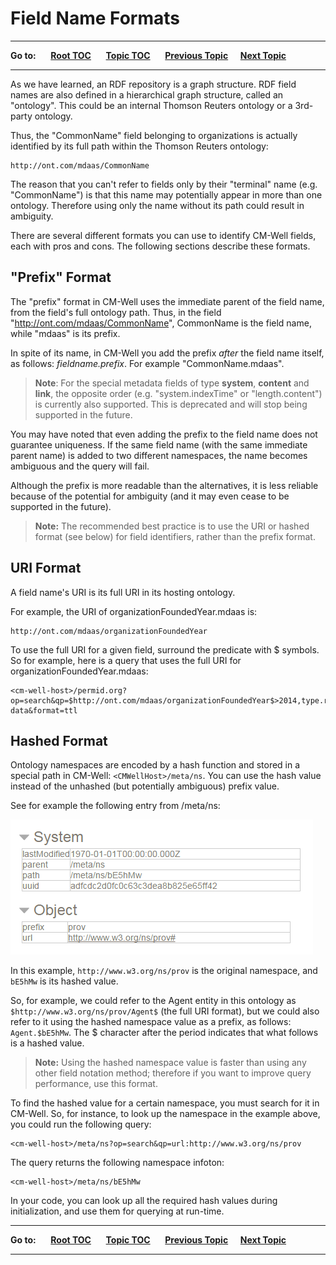 # Field Name Formats #

----

**Go to:** &nbsp;&nbsp;&nbsp;&nbsp; [**Root TOC**](CM-Well.RootTOC.md) &nbsp;&nbsp;&nbsp;&nbsp; [**Topic TOC**](API.TOC.md) &nbsp;&nbsp;&nbsp;&nbsp; [**Previous Topic**](API.FieldConditionSyntax.md)&nbsp;&nbsp;&nbsp;&nbsp; [**Next Topic**](API.FromAndToDatetimeFormatting.md)  

----

As we have learned, an RDF repository is a graph structure. RDF field names are also defined in a hierarchical graph structure, called an "ontology". This could be an internal Thomson Reuters ontology or a 3rd-party ontology.

Thus, the "CommonName" field belonging to organizations is actually identified by its full path within the Thomson Reuters ontology:

    http://ont.com/mdaas/CommonName

The reason that you can't refer to fields only by their "terminal" name (e.g. "CommonName") is that this name may potentially appear in more than one ontology. Therefore using only the name without its path could result in ambiguity.

There are several different formats you can use to identify CM-Well fields, each with pros and cons. The following sections describe these formats.

## "Prefix" Format ##
 
The "prefix" format in CM-Well uses the immediate parent of the field name, from the field's full ontology path.
Thus, in the field "http://ont.com/mdaas/CommonName", CommonName is the field name, while "mdaas" is its prefix.

In spite of its name, in CM-Well you add the prefix *after* the field name itself, as follows: *fieldname.prefix*. For example "CommonName.mdaas". 

>**Note**: For the special metadata fields of type **system**, **content** and **link**, the opposite order (e.g. "system.indexTime" or "length.content") is currently also supported. This is deprecated and will stop being supported in the future.

You may have noted that even adding the prefix to the field name does not guarantee uniqueness. If the same field name (with the same immediate parent name) is added to two different namespaces, the name becomes ambiguous and the query will fail.

Although the prefix is more readable than the alternatives, it is less reliable because of the potential for ambiguity (and it may even cease to be supported in the future). 

>**Note:** The recommended best practice is to use the URI or hashed format (see below) for field identifiers, rather than the prefix format.

## URI Format ##

A field name's URI is its full URI in its hosting ontology. 

For example, the URI of organizationFoundedYear.mdaas is:

    http://ont.com/mdaas/organizationFoundedYear

To use the full URI for a given field, surround the predicate with $ symbols. So for example, here is a query that uses the full URI for organizationFoundedYear.mdaas:

    <cm-well-host>/permid.org?op=search&qp=$http://ont.com/mdaas/organizationFoundedYear$>2014,type.rdf:Organization&with-data&format=ttl

## Hashed Format ##

Ontology namespaces are encoded by a hash function and stored in a special path in CM-Well: `<CMWellHost>/meta/ns`.
You can use the hash value instead of the unhashed (but potentially ambiguous) prefix value.

See for example the following entry from /meta/ns:

<img src="./_Images/Hashed-namespace.png">

In this example, `http://www.w3.org/ns/prov` is the original namespace, and `bE5hMw` is its hashed value.

So, for example, we could refer to the Agent entity in this ontology as `$http://www.w3.org/ns/prov/Agent$` (the full URI format), but we could also refer to it using the hashed namespace value as a prefix, as follows: `Agent.$bE5hMw`. The $ character after the period indicates that what follows is a hashed value.

> **Note:** Using the hashed namespace value is faster than using any other field notation method; therefore if you want to improve query performance, use this format.

To find the hashed value for a certain namespace, you must search for it in CM-Well. So, for instance, to look up the namespace in the example above, you could run the following query:

    <cm-well-host>/meta/ns?op=search&qp=url:http://www.w3.org/ns/prov

The query returns the following namespace infoton:
    
    <cm-well-host>/meta/ns/bE5hMw

In your code, you can look up all the required hash values during initialization, and use them for querying at run-time.

----

**Go to:** &nbsp;&nbsp;&nbsp;&nbsp; [**Root TOC**](CM-Well.RootTOC.md) &nbsp;&nbsp;&nbsp;&nbsp; [**Topic TOC**](API.TOC.md) &nbsp;&nbsp;&nbsp;&nbsp; [**Previous Topic**](API.FieldConditionSyntax.md)&nbsp;&nbsp;&nbsp;&nbsp; [**Next Topic**](API.FromAndToDatetimeFormatting.md)  

----